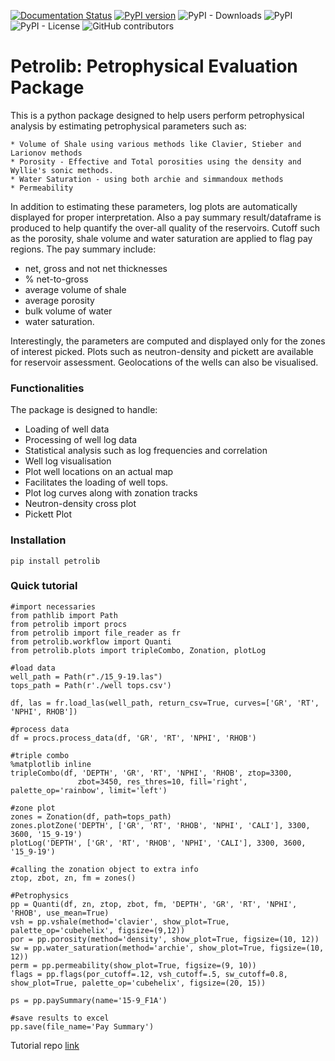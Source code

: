 [![Documentation Status](https://readthedocs.org/projects/petrolib/badge/?version=latest)](https://petrolib.readthedocs.io/en/latest/?badge=latest) [![PyPI version](https://badge.fury.io/py/petrolib.svg)](https://badge.fury.io/py/petrolib) ![PyPI - Downloads](https://img.shields.io/pypi/dm/petrolib) ![PyPI](https://img.shields.io/pypi/v/petrolib) ![PyPI - License](https://img.shields.io/pypi/l/petrolib) ![GitHub contributors](https://img.shields.io/github/contributors/joshua-atolagbe/petrolib)
# Petrolib: Petrophysical Evaluation Package

This is a python package designed to help users perform petrophysical analysis by estimating petrophysical parameters such as:
```
* Volume of Shale using various methods like Clavier, Stieber and Larionov methods
* Porosity - Effective and Total porosities using the density and Wyllie's sonic methods.
* Water Saturation - using both archie and simmandoux methods
* Permeability
```

In addition to estimating these parameters, log plots are automatically displayed for proper interpretation. Also a pay summary result/dataframe is produced to help quantify the over-all quality of the reservoirs. Cutoff such as the porosity, shale volume and water saturation are applied to flag pay regions. The pay summary include:

* net, gross and not net thicknesses
* % net-to-gross 
* average volume of shale
* average porosity
* bulk volume of water
* water saturation.

Interestingly, the parameters are computed and displayed only for the zones of interest picked. Plots such as neutron-density and pickett are available for reservoir assessment. Geolocations of the wells can also be visualised.

### Functionalities

The package is designed to handle:

* Loading of well data
* Processing of well log data
* Statistical analysis such as log frequencies and correlation
* Well log visualisation 
* Plot well locations on an actual map
* Facilitates the loading of well tops.
* Plot log curves along with zonation tracks
* Neutron-density cross plot
* Pickett Plot

### Installation

```
pip install petrolib
```


### Quick tutorial
```
#import necessaries
from pathlib import Path
from petrolib import procs
from petrolib import file_reader as fr
from petrolib.workflow import Quanti
from petrolib.plots import tripleCombo, Zonation, plotLog

#load data
well_path = Path(r"./15_9-19.las")
tops_path = Path(r'./well tops.csv')

df, las = fr.load_las(well_path, return_csv=True, curves=['GR', 'RT', 'NPHI', RHOB'])

#process data
df = procs.process_data(df, 'GR', 'RT', 'NPHI', 'RHOB')

#triple combo
%matplotlib inline
tripleCombo(df, 'DEPTH', 'GR', 'RT', 'NPHI', 'RHOB', ztop=3300,
               zbot=3450, res_thres=10, fill='right', palette_op='rainbow', limit='left')
               
#zone plot
zones = Zonation(df, path=tops_path)
zones.plotZone('DEPTH', ['GR', 'RT', 'RHOB', 'NPHI', 'CALI'], 3300, 3600, '15_9-19')
plotLog('DEPTH', ['GR', 'RT', 'RHOB', 'NPHI', 'CALI'], 3300, 3600, '15_9-19')

#calling the zonation object to extra info
ztop, zbot, zn, fm = zones()

#Petrophysics
pp = Quanti(df, zn, ztop, zbot, fm, 'DEPTH', 'GR', 'RT', 'NPHI', 'RHOB', use_mean=True)
vsh = pp.vshale(method='clavier', show_plot=True, palette_op='cubehelix', figsize=(9,12))
por = pp.porosity(method='density', show_plot=True, figsize=(10, 12))
sw = pp.water_saturation(method='archie', show_plot=True, figsize=(10, 12))
perm = pp.permeability(show_plot=True, figsize=(9, 10))
flags = pp.flags(por_cutoff=.12, vsh_cutoff=.5, sw_cutoff=0.8, show_plot=True, palette_op='cubehelix', figsize=(20, 15))

ps = pp.paySummary(name='15-9_F1A')

#save results to excel
pp.save(file_name='Pay Summary')
```

Tutorial repo [link](https://github.com/joshua-atolagbe/tutorials)

